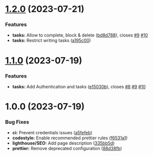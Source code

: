 # [1.2.0](https://github.com/roalcantara/nxtodo/compare/v1.1.0...v1.2.0) (2023-07-21)


### Features

* **tasks:** Allow to complete, block & delete ([bd8d788](https://github.com/roalcantara/nxtodo/commit/bd8d7884342593e4f2bfc259643bf20ab6f9d8e3)), closes [#9](https://github.com/roalcantara/nxtodo/issues/9) [#10](https://github.com/roalcantara/nxtodo/issues/10)
* **tasks:** Restrict writing tasks ([a195c00](https://github.com/roalcantara/nxtodo/commit/a195c00c53ef2f309ef439971a56358b0958e18d))

# [1.1.0](https://github.com/roalcantara/nxtodo/compare/v1.0.0...v1.1.0) (2023-07-19)


### Features

* **tasks:** Add Authentication and tasks ([e15030b](https://github.com/roalcantara/nxtodo/commit/e15030ba3e3a7bd71c5970a134716d4f1992725a)), closes [#8](https://github.com/roalcantara/nxtodo/issues/8) [#9](https://github.com/roalcantara/nxtodo/issues/9) [#10](https://github.com/roalcantara/nxtodo/issues/10)

# 1.0.0 (2023-07-19)


### Bug Fixes

* **ci:** Prevent credentials issues ([a5fefeb](https://github.com/roalcantara/nxtodo/commit/a5fefeb553f80d27f83c1651379309c766632fb9))
* **codestyle:** Enable recommended prettier rules ([f6531a1](https://github.com/roalcantara/nxtodo/commit/f6531a15f5f1f7ee947d600854704c725f660e72))
* **lighthouse/SEO:** Add page description ([335bb5d](https://github.com/roalcantara/nxtodo/commit/335bb5d8fa5969b8448538d752e0cc78f8476557))
* **prettier:** Remove deprecated configuration ([88d38fb](https://github.com/roalcantara/nxtodo/commit/88d38fb35ef650171174a34f692f2ee590f1d8b2))
